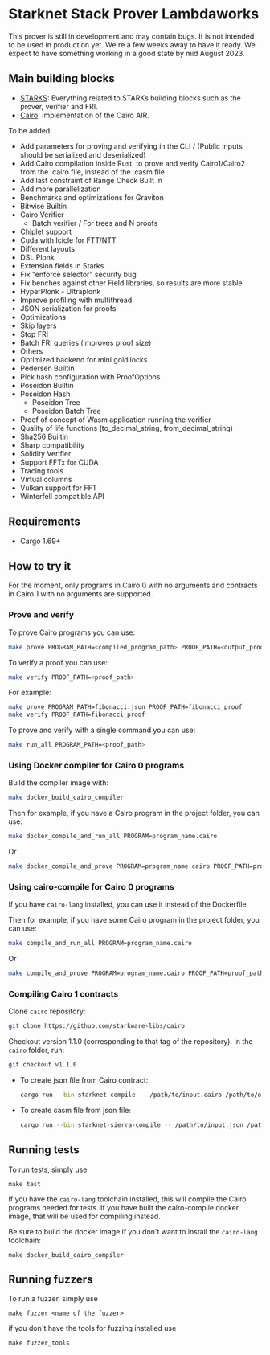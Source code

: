 # Starknet Stack Prover Lambdaworks
This prover is still in development and may contain bugs. It is not intended to be used in production yet. We're a few weeks away to have it ready.
We expect to have something working in a good state by mid August 2023.

## Main building blocks

- [STARKS](https://github.com/lambdaclass/lambdaworks_cairo_prover/tree/main/src/starks): Everything related to STARKs building blocks such as the prover, verifier and FRI.
- [Cairo](https://github.com/lambdaclass/lambdaworks_cairo_prover/tree/main/src/cairo): Implementation of the Cairo AIR.

To be added:

-  Add parameters for proving and verifying in the CLI / (Public inputs should be serialized and deserialized)
-  Add Cairo compilation inside Rust, to prove and verify Cairo1/Cairo2 from the .cairo file, instead of the .casm file
-  Add last constraint of Range Check Built In
-  Add more parallelization
-  Benchmarks and optimizations for Graviton
-  Bitwise Builtin
-  Cairo Verifier
   - Batch verifier / For trees and N proofs
-  Chiplet support
-  Cuda with Icicle for FTT/NTT
-  Different layouts
-  DSL Plonk
-  Extension fields in Starks
-  Fix "enforce selector" security bug
-  Fix benches against other Field libraries, so results are more stable
-  HyperPlonk - Ultraplonk
-  Improve profiling with multithread
-  JSON serialization for proofs
-  Optimizations
  - Skip layers
  - Stop FRI
  - Batch FRI queries (improves proof size)
  - Others
-  Optimized backend for mini goldilocks
-  Pedersen Builtin
-  Pick hash configuration with ProofOptions
-  Poseidon Builtin
-  Poseidon Hash
   - Poseidon Tree 
   - Poseidon Batch Tree
-  Proof of concept of Wasm application running the verifier
-  Quality of life functions (to_decimal_string, from_decimal_string)
-  Sha256 Builtin
-  Sharp compatibility
-  Solidity Verifier
-  Support FFTx for CUDA
-  Tracing tools
-  Virtual columns
-  Vulkan support for FFT
-  Winterfell compatible API

## Requirements

- Cargo 1.69+
  
## How to try it

For the moment, only programs in Cairo 0 with no arguments and contracts in Cairo 1 with no arguments are supported.

### Prove and verify

To prove Cairo programs you can use:

```bash
make prove PROGRAM_PATH=<compiled_program_path> PROOF_PATH=<output_proof_path>
```

To verify a proof you can use:
  
```bash
make verify PROOF_PATH=<proof_path>
```

For example:

```bash
make prove PROGRAM_PATH=fibonacci.json PROOF_PATH=fibonacci_proof
make verify PROOF_PATH=fibonacci_proof
```

To prove and verify with a single command you can use:

```bash
make run_all PROGRAM_PATH=<proof_path>
```


### Using Docker compiler for Cairo 0 programs

Build the compiler image with:

```bash
make docker_build_cairo_compiler
```

Then for example, if you have a Cairo program in the project folder, you can use:

```bash
make docker_compile_and_run_all PROGRAM=program_name.cairo
```

Or

```bash
make docker_compile_and_prove PROGRAM=program_name.cairo PROOF_PATH=proof_path
```

### Using cairo-compile for Cairo 0 programs

If you have `cairo-lang` installed, you can use it instead of the Dockerfile

Then for example, if you have some Cairo program in the project folder, you can use:

```bash
make compile_and_run_all PROGRAM=program_name.cairo
```

Or 

```bash
make compile_and_prove PROGRAM=program_name.cairo PROOF_PATH=proof_path
```

### Compiling Cairo 1 contracts

Clone `cairo` repository:

``` bash
git clone https://github.com/starkware-libs/cairo
```

Checkout version 1.1.0 (corresponding to that tag of the repository). In the `cairo` folder, run:

``` bash
git checkout v1.1.0
```

- To create json file from Cairo contract:

  ``` bash
  cargo run --bin starknet-compile -- /path/to/input.cairo /path/to/output.json
  ```

- To create casm file from json file:

  ``` bash
  cargo run --bin starknet-sierra-compile -- /path/to/input.json /path/to/output.casm
  ```

## Running tests
To run tests, simply use
```
make test
```
If you have the `cairo-lang` toolchain installed, this will compile the Cairo programs needed
for tests.
If you have built the cairo-compile docker image, that will be used for compiling instead.

Be sure to build the docker image if you don't want to install the `cairo-lang` toolchain:
```
make docker_build_cairo_compiler
```

## Running fuzzers
To run a fuzzer, simply use 

```
make fuzzer <name of the fuzzer>
```

if you don´t have the tools for fuzzing installed use

```
make fuzzer_tools
```

